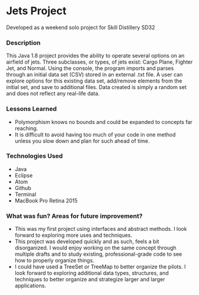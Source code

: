 # Jets Project

Developed as a weekend solo project for Skill Distillery SD32

### Description
This Java 1.8 project provides the ability to operate several options on an airfield of jets.  Three subclasses, or types, of jets exist: Cargo Plane, Fighter Jet, and Normal.  Using the console, the program imports and parses through an initial data set (CSV) stored in an external .txt file.  A user can explore options for this existing data set, add/remove elements from the initial set, and save to additional files.  Data created is simply a random set and does not reflect any real-life data.

### Lessons Learned
- Polymorphism knows no bounds and could be expanded to concepts far reaching.
- It is difficult to avoid having too much of your code in one method unless you slow down and plan for such ahead of time.

### Technologies Used
- Java
- Eclipse
- Atom
- Github
- Terminal
- MacBook Pro Retina 2015

### What was fun? Areas for future improvement?
- This was my first project using interfaces and abstract methods.  I look forward to exploring more uses and techniques.
- This project was developed quickly and as such, feels a bit disorganized.  I would enjoy working on the same concept through multiple drafts and to study existing, professional-grade code to see how to properly organize things.
- I could have used a TreeSet or TreeMap to better organize the pilots.  I look forward to exploring additional data types, structures, and techniques to better organize and strategize larger and larger applications.
